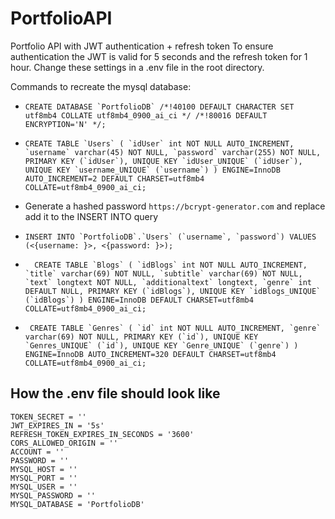 # PortfolioAPI
Portfolio API with JWT authentication + refresh token
To ensure authentication the JWT is valid for 5 seconds and the refresh token for 1 hour.
Change these settings in a .env file in the root directory.

Commands to recreate the mysql database: 
- ``` CREATE DATABASE `PortfolioDB` /*!40100 DEFAULT CHARACTER SET utf8mb4 COLLATE utf8mb4_0900_ai_ci */ /*!80016 DEFAULT ENCRYPTION='N' */; ```

- ```CREATE TABLE `Users` (
  `idUser` int NOT NULL AUTO_INCREMENT,
  `username` varchar(45) NOT NULL,
  `password` varchar(255) NOT NULL,
  PRIMARY KEY (`idUser`),
  UNIQUE KEY `idUser_UNIQUE` (`idUser`),
  UNIQUE KEY `username_UNIQUE` (`username`)
) ENGINE=InnoDB AUTO_INCREMENT=2 DEFAULT CHARSET=utf8mb4 COLLATE=utf8mb4_0900_ai_ci; ```
- Generate a hashed password ```https://bcrypt-generator.com``` and replace add it to the INSERT INTO query

- ``` INSERT INTO `PortfolioDB`.`Users`
(`username`,
`password`)
VALUES
(<{username: }>,
<{password: }>); ```

- ```  CREATE TABLE `Blogs` (
  `idBlogs` int NOT NULL AUTO_INCREMENT,
  `title` varchar(69) NOT NULL,
  `subtitle` varchar(69) NOT NULL,
  `text` longtext NOT NULL,
  `additionaltext` longtext,
  `genre` int DEFAULT NULL,
  PRIMARY KEY (`idBlogs`),
  UNIQUE KEY `idBlogs_UNIQUE` (`idBlogs`)
) ENGINE=InnoDB DEFAULT CHARSET=utf8mb4 COLLATE=utf8mb4_0900_ai_ci;```
 
 - ``` CREATE TABLE `Genres` (
  `id` int NOT NULL AUTO_INCREMENT,
  `genre` varchar(69) NOT NULL,
  PRIMARY KEY (`id`),
  UNIQUE KEY `Genres_UNIQUE` (`id`),
  UNIQUE KEY `Genre_UNIQUE` (`genre`)
) ENGINE=InnoDB AUTO_INCREMENT=320 DEFAULT CHARSET=utf8mb4 COLLATE=utf8mb4_0900_ai_ci;```



## How the .env file should look like
```
TOKEN_SECRET = ''
JWT_EXPIRES_IN = '5s'
REFRESH_TOKEN_EXPIRES_IN_SECONDS = '3600'
CORS_ALLOWED_ORIGIN = ''
ACCOUNT = ''
PASSWORD = ''
MYSQL_HOST = ''
MYSQL_PORT = ''
MYSQL_USER = ''
MYSQL_PASSWORD = ''
MYSQL_DATABASE = 'PortfolioDB'
```
